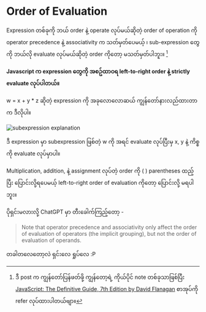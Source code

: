 # Order of Evaluation

Expression တစ်ခုကို ဘယ် order နဲ့ operate လုပ်မယ်ဆိုတဲ့ order of operation ကို operator precedence နဲ့ associativity က သတ်မှတ်ပေမယ့် ၊ sub-expression တွေကို ဘယ်လို evaluate လုပ်မယ်ဆိုတဲ့ order ကိုတော့ မသတ်မှတ်ပါဘူး။ [^1]

**Javascript က expression  တွေကို အစဥ်ထာဝရ left-to-right order နဲ့ strictly evaluate လုပ်ပါတယ်။**

w = x + y * z ဆိုတဲ့ expression ကို အခုလောလောဆယ် ကျွန်တော်နားလည်ထားတာက ဒီလိုပါ။  

![subexpression explanation](https://github.com/MgHt00/my-study-notes/blob/15d41137775bcaed8e519ecdce31be9bb2527a55/JavaScript/_assets/subexpressions.webp?raw=true)

ဒီ expression မှာ subexpression ဖြစ်တဲ့ w ကို အရင် evaluate လုပ်ပြီးမှ x, y နဲ့ ကိစ္စကို evaluate လုပ်မှာပါ။

Multiplication, addition, နဲ့ assignment လုပ်တဲ့ order ကို ( ) parentheses ထည့်ပြီး ပြောင်းလို့ရပေမယ့် left-to-right order of evaluation ကိုတော့ ပြောင်းလို့ မရပါဘူး။ 

ပိုရှင်းမလားလို့ ChatGPT မှာ တီးခေါက်ကြည့်တော့ -

> Note that operator precedence and associativity only affect the order of evaluation of operators (the implicit grouping), but not the order of evaluation of operands.

တခါတလေတော့လဲ ရှင်းလေ ရှုပ်လေ :P

[^1]: ဒီ post က ကျွန်တော်ပြန်ဖတ်ဖို့ ကျွန်တော့ရဲ့ ကိုယ်ပိုင် note တစ်ခုသာဖြစ်ပြီး [JavaScript: The Definitive Guide, 7th Edition by David Flanagan](https://www.oreilly.com/library/view/javascript-the-definitive/9781491952016/) စာအုပ်ကို refer လုပ်ထားပါတယ်ဗျာ။ 